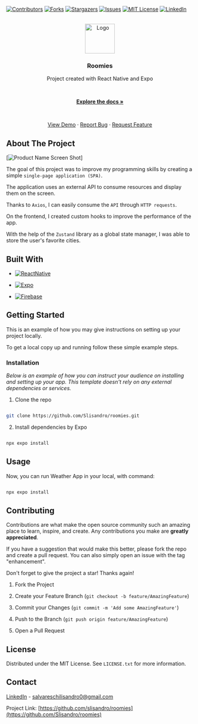 [![Contributors][contributors-shield]][contributors-url]
[![Forks][forks-shield]][forks-url]
[![Stargazers][stars-shield]][stars-url]
[![Issues][issues-shield]][issues-url]
[![MIT License][license-shield]][license-url]
[![LinkedIn][linkedin-shield]][linkedin-url]

<br  />

<div  align="center">

<a align="center" href="https://github.com/Slisandro/roomies">

<img src="https://github.com/othneildrew/Best-README-Template/raw/master/images/logo.png" alt="Logo" width="80"  height="80" align="center" />

</a>

  

<h3  align="center">Roomies</h3>

  

<p  align="center">
	Project created with React Native and Expo
</p>
<br  />

<a  href="https://github.com/Slisandro/roomies"><strong>Explore the docs »</strong></a>

<br  />


<a  href="#">View Demo</a>
·
<a  href="https://github.com/Slisandro/roomies/issues">Report Bug</a>
·
<a  href="https://github.com/Slisandro/roomies/issues">Request Feature</a>

</div>

## About The Project

[![Product Name Screen Shot][product-screenshot]]

The goal of this project was to improve my programming skills by creating a simple `single-page application (SPA)`. 

The application uses an external API to consume resources and display them on the screen. 

Thanks to `Axios`, I can easily consume the `API` through `HTTP requests`. 

On the frontend, I created custom hooks to improve the performance of the app. 

With the help of the `Zustand` library as a global state manager, I was able to store the user's favorite cities.

## Built With

* [![ReactNative][ReactNative]][ReactNative-url]

* [![Expo][Expo]][Expo-url]

* [![Firebase][Firebase]][Firebase-url]

## Getting Started

  

This is an example of how you may give instructions on setting up your project locally.

To get a local copy up and running follow these simple example steps.

  

### Installation

  

_Below is an example of how you can instruct your audience on installing and setting up your app. This template doesn't rely on any external dependencies or services._  

1. Clone the repo


```sh

git clone https://github.com/Slisandro/roomies.git

```


2. Install dependencies by Expo


```sh

npx expo install 

```


## Usage

Now, you can run Weather App in your local, with command:

```js

npx expo install

```
  
## Contributing

Contributions are what make the open source community such an amazing place to learn, inspire, and create. Any contributions you make are **greatly appreciated**.

If you have a suggestion that would make this better, please fork the repo and create a pull request. You can also simply open an issue with the tag "enhancement".

Don't forget to give the project a star! Thanks again!

1. Fork the Project

2. Create your Feature Branch (`git checkout -b feature/AmazingFeature`)

3. Commit your Changes (`git commit -m 'Add some AmazingFeature'`)

4. Push to the Branch (`git push origin feature/AmazingFeature`)

5. Open a Pull Request

  
## License

Distributed under the MIT License. See `LICENSE.txt` for more information.

## Contact

[LinkedIn](https://www.linkedin.com/in/salvareschilisandro/) - salvareschilisandro0@gmail.com

  

Project Link: [https://github.com/slisandro/roomies](https://github.com/Slisandro/roomies)

[contributors-shield]: https://img.shields.io/github/contributors/Slisandro/roomies.svg?style=for-the-badge

[contributors-url]: https://github.com/Slisandro/roomies/graphs/contributors

[forks-shield]: https://img.shields.io/github/forks/Slisandro/roomies.svg?style=for-the-badge

[forks-url]: https://github.com/Slisandro/roomies/network/members

[stars-shield]: https://img.shields.io/github/stars/Slisandro/roomies.svg?style=for-the-badge

[stars-url]: https://github.com/Slisandro/roomies/

[issues-shield]: https://img.shields.io/github/issues/Slisandro/roomies.svg?style=for-the-badge

[issues-url]: https://github.com/Slisandro/roomies/issues

[license-shield]: https://img.shields.io/github/license/Slisandro/roomies.svg?style=for-the-badge

[license-url]: https://github.com/Slisandro/roomies/blob/master/LICENSE.txt

[linkedin-shield]: https://img.shields.io/badge/-LinkedIn-black.svg?style=for-the-badge&logo=linkedin&colorB=555

[linkedin-url]: https://www.linkedin.com/in/salvareschilisandro

[product-screenshot]: https://youtube.com/watch?v=NfjgcS-vojA

[ReactNative]: https://img.shields.io/badge/react_native-%2320232a.svg?style=for-the-badge&logo=react&logoColor=%2361DAFB
[Expo]: https://img.shields.io/badge/expo-1C1E24?style=for-the-badge&logo=expo&logoColor=#D04A37
[Firebase]: https://img.shields.io/badge/firebase-%23039BE5.svg?style=for-the-badge&logo=firebase

[ReactNative-url]: https://reactnative.dev/
[Expo-url]: https://reactnative.dev/
[Firebase-url]: https://firebase.google.com/
